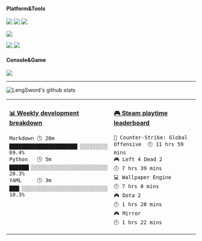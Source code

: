 #### Platform&Tools

[![](https://img.shields.io/badge/macOS-Mojava-lightgray?style=flat-square&logo=apple&logoColor=ffffff)](https://www.tonymacx86.com/)
[![](https://img.shields.io/badge/Windows-10-blue?style=flat-square&logo=windows&logoColor=ffffff)](https://www.microsoft.com/windows/get-windows-10)
[![](https://img.shields.io/badge/IDE-Visual%20Studio%20Code-blue?style=flat-square&logo=visual-studio-code&logoColor=ffffff)](https://code.visualstudio.com/)

[![](https://img.shields.io/badge/Xiaomi-9%20SE-f5010c?style=flat-square&logo=xiaomi&logoColor=ffffff)](https://www.mi.com/)

[![](https://img.shields.io/badge/-Python-003545?style=flat-square&logo=python&logoColor=white)](https://www.python.org/)
[![](https://img.shields.io/badge/-JavaScript-4fc08d?style=flat-square&logo=javascript&logoColor=white)](https://www.ecma-international.org/)

#### Console&Game

[![](https://img.shields.io/badge/Steam-171a21?style=flat-square&logo=steam&logoColor=ffffff)](https://steamcommunity.com/id/LengSword)

---

![LengSword's github stats](https://github-readme-stats.vercel.app/api?username=LengSword&show_icons=true&theme=cobalt)

<table>
<tr>
<td valign="top" width="50%">
  
<!-- waka-box start -->
#### <a href="https://gist.github.com/982d6c8154166c7c8c6fcb5954a68e91" target="_blank">📊 Weekly development breakdown</a>
```text
Markdown 🕓 20m ██████████████████████▏░░░░░░░░░ 69.4%
Python   🕓 5m  ██████▍░░░░░░░░░░░░░░░░░░░░░░░░░ 20.3%
YAML     🕓 3m  ███▎░░░░░░░░░░░░░░░░░░░░░░░░░░░░ 10.3%
```
<!-- Powered by https://github.com/YouEclipse/waka-box-go . -->
<!-- waka-box end -->

</td>
<td valign="top" width="50%">

<!-- steam-box start -->
#### <a href="https://gist.github.com/799eac01dfd14ef60c1fe78383e9c03d" target="_blank">🎮 Steam playtime leaderboard</a>
```text
🔫 Counter-Strike: Global Offensive  🕘 11 hrs 59 mins
🎮 Left 4 Dead 2                     🕘 7 hrs 39 mins
💻 Wallpaper Engine                  🕘 7 hrs 0 mins
🎮 Dota 2                            🕘 1 hrs 28 mins
🎮 Mirror                            🕘 1 hrs 22 mins
```
<!-- Powered by https://github.com/YouEclipse/steam-box . -->
<!-- steam-box end -->

</td>
</tr>
</table>
